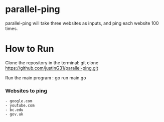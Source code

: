 #  parallel-ping

parallel-ping will take three websites as inputs, and ping each website 100 times.

# How to Run

Clone the repository in the terminal:
git clone https://github.com/justinG31/parallel-ping.git

Run the main program :
go run main.go


###  Websites to ping
    - google.com
    - youtube.com
    - bc.edu
    - gov.uk



